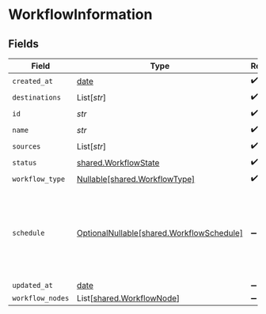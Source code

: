 # WorkflowInformation


## Fields

| Field                                                                                | Type                                                                                 | Required                                                                             | Description                                                                          | Example                                                                              |
| ------------------------------------------------------------------------------------ | ------------------------------------------------------------------------------------ | ------------------------------------------------------------------------------------ | ------------------------------------------------------------------------------------ | ------------------------------------------------------------------------------------ |
| `created_at`                                                                         | [date](https://docs.python.org/3/library/datetime.html#date-objects)                 | :heavy_check_mark:                                                                   | N/A                                                                                  |                                                                                      |
| `destinations`                                                                       | List[*str*]                                                                          | :heavy_check_mark:                                                                   | N/A                                                                                  |                                                                                      |
| `id`                                                                                 | *str*                                                                                | :heavy_check_mark:                                                                   | N/A                                                                                  |                                                                                      |
| `name`                                                                               | *str*                                                                                | :heavy_check_mark:                                                                   | N/A                                                                                  |                                                                                      |
| `sources`                                                                            | List[*str*]                                                                          | :heavy_check_mark:                                                                   | N/A                                                                                  |                                                                                      |
| `status`                                                                             | [shared.WorkflowState](../../models/shared/workflowstate.md)                         | :heavy_check_mark:                                                                   | N/A                                                                                  |                                                                                      |
| `workflow_type`                                                                      | [Nullable[shared.WorkflowType]](../../models/shared/workflowtype.md)                 | :heavy_check_mark:                                                                   | N/A                                                                                  |                                                                                      |
| `schedule`                                                                           | [OptionalNullable[shared.WorkflowSchedule]](../../models/shared/workflowschedule.md) | :heavy_minus_sign:                                                                   | N/A                                                                                  | {<br/>"crontab_entries": [<br/>{<br/>"cron_expression": "0 0 * * *"<br/>}<br/>]<br/>} |
| `updated_at`                                                                         | [date](https://docs.python.org/3/library/datetime.html#date-objects)                 | :heavy_minus_sign:                                                                   | N/A                                                                                  |                                                                                      |
| `workflow_nodes`                                                                     | List[[shared.WorkflowNode](../../models/shared/workflownode.md)]                     | :heavy_minus_sign:                                                                   | N/A                                                                                  |                                                                                      |